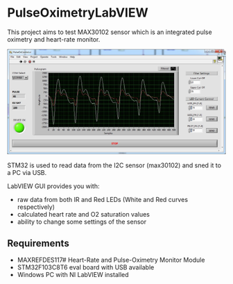# PulseOximetryLabVIEW
This project aims to test MAX30102 sensor which is an integrated pulse oximetry and heart-rate monitor. 

![FrontPanel](https://github.com/OTRIUM/PulseOximetryLabVIEW/blob/master/FrontPanel.jpg)

STM32 is used to read data from the I2C sensor (max30102) and sned it to a PC via USB.

LabVIEW GUI provides you with: 
+ raw data from both IR and Red LEDs (White and Red curves respectively)
+ calculated heart rate and O2 saturation values
+ ability to change some settings of the sensor

## Requirements
+ MAXREFDES117# Heart-Rate and Pulse-Oximetry Monitor Module
+ STM32F103C8T6 eval board with USB available
+ Windows PC with NI LabVIEW installed
